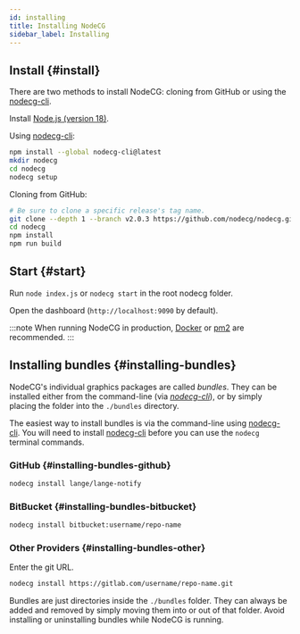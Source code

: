 ```yaml
---
id: installing
title: Installing NodeCG
sidebar_label: Installing
---
```


## Install {#install}

There are two methods to install NodeCG: cloning from GitHub or using the [nodecg-cli](https://github.com/nodecg/nodecg-cli).

Install [Node.js (version 18)](http://nodejs.org/).  

Using [nodecg-cli](https://github.com/nodecg/nodecg-cli):

```bash
npm install --global nodecg-cli@latest
mkdir nodecg
cd nodecg
nodecg setup
```

Cloning from GitHub:

```bash
# Be sure to clone a specific release's tag name.
git clone --depth 1 --branch v2.0.3 https://github.com/nodecg/nodecg.git
cd nodecg
npm install
npm run build
```

## Start {#start}

Run `node index.js` or `nodecg start` in the root nodecg folder.

Open the dashboard (`http://localhost:9090` by default).

:::note
When running NodeCG in production, [Docker](docker) or [pm2](https://github.com/Unitech/pm2) are recommended.
:::

## Installing bundles {#installing-bundles}

NodeCG's individual graphics packages are called _bundles_. They can be installed either from the command-line
(via [_nodecg-cli_](https://www.npmjs.com/package/nodecg-cli)), or by simply placing the folder into the `./bundles` directory.

The easiest way to install bundles is via the command-line using [nodecg-cli](https://www.npmjs.com/package/nodecg-cli).
You will need to install [nodecg-cli](https://www.npmjs.com/package/nodecg-cli) before you can use the `nodecg`
terminal commands.

### GitHub {#installing-bundles-github}

```bash
nodecg install lange/lange-notify
```

### BitBucket {#installing-bundles-bitbucket}

```bash
nodecg install bitbucket:username/repo-name
```

### Other Providers {#installing-bundles-other}

Enter the git URL.

```bash
nodecg install https://gitlab.com/username/repo-name.git
```

Bundles are just directories inside the `./bundles` folder.
They can always be added and removed by simply moving them into or out of that folder.
Avoid installing or uninstalling bundles while NodeCG is running.

